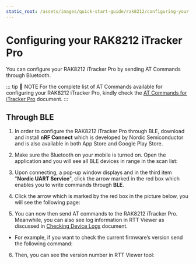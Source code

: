 ```yaml
---
static_root: /assets/images/quick-start-guide/rak8212/configuring-your-rak8212
---
```


# Configuring your RAK8212 iTracker Pro

You can configure your RAK8212 iTracker Pro by sending AT Commands through Bluetooth.

::: tip 📝 NOTE
For the complete list of AT Commands available for configuring your RAK8212 iTracker Pro, kindly check the [AT Commands for iTracker Pro](at-commands-for-rak8212.html) document.
:::

## Through BLE

1. In order to configure the RAK8212 iTracker Pro through BLE, download and install **nRF Connect** which is developed by Nordic Semiconductor and is also available in both App Store and Google Play Store.

<rk-img
  :src="`${$frontmatter.static_root}/cp0at8rhrvymleq7yuqv.jpg`"
  width="100%"
  figure-number="1"
  caption="nRF Connect App in Android and IOS"
/>

2. Make sure the Bluetooth on your mobile is turned on. Open the application and you will see all BLE devices in range in the scan list:

<rk-img
  :src="`${$frontmatter.static_root}/nub2thufpqgy6jyuxou1.jpg`"
  width="50%"
  figure-number="2"
  caption="nRF Master Control Panel (BLE) device connecting"
/>

3. Upon connecting, a pop-up window displays and in the third item "**Nordic UART Service**", click the arrow marked in the red box which enables you to write commands through **BLE**.

<rk-img
  :src="`${$frontmatter.static_root}/piminlwoxlxa2lcyzjpx.jpg`"
  width="100%"
  figure-number="3"
  caption="AT+command sending throught BLE"
/>

4. Click the arrow which is marked by the red box in the picture below, you will see the following page:

<rk-img
  :src="`${$frontmatter.static_root}/xfvjlkpzlwvftkgsoaku.jpg`"
  width="50%"
  figure-number="4"
  caption="Nordic UART Service RX Characteristics"
/>

5. You can now then send AT commands to the RAK8212 iTracker Pro. Meanwhile, you can also see log information in RTT Viewer as discussed in [Checking Device Logs](checking-device-logs.html) document.

- For example, if you want to check the current firmware’s version send the following command:

<rk-img
  :src="`${$frontmatter.static_root}/pygfdyws2p5zb5zsrtva.jpg`"
  width="100%"
  figure-number="5"
  caption="AT+command for RAK8212 Firmware Version"
/>

6. Then, you can see the version number in RTT Viewer tool:

<rk-img
  :src="`${$frontmatter.static_root}/ckpxkecc1jucumdjglfm.png`"
  width="100%"
  figure-number="6"
  caption="RAK8212 Firmware Version in RTT Viewer Tool"
/>
